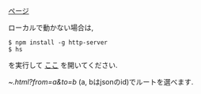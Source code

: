 
[ページ](https://fraccoon.github.io/map_test/)

ローカルで動かない場合は,

```
$ npm install -g http-server
$ hs
```

を実行して [ここ](http://localhost:8080/index.html) を開いてください.

*~.html?from=a&to=b* (a, bはjsonのid)でルートを選べます.
